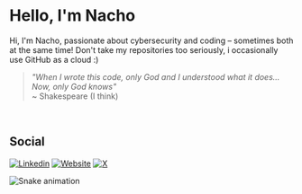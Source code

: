 # Hello, I'm Nacho



Hi, I'm Nacho, passionate about cybersecurity and coding – sometimes both at the same time! Don't take my repositories too seriously, i occasionally use GitHub as a cloud :)
<br>

> *"When I wrote this code, only God and I understood what it does...  
> Now, only God knows"*  
> ~ Shakespeare (I think) 
<br>

  
## Social
[![Linkedin](https://img.shields.io/badge/LinkedIn-0077B5?style=for-the-badge&logo=linkedin&logoColor=white)](https://www.linkedin.com/in/ignacio-jose-mestre-villagrasa-b79493183/)
[![Website](https://img.shields.io/badge/M3str3-ffffff?style=for-the-badge&logo=web&logoColor=white)](https://m3str3.com)
[![X](https://img.shields.io/badge/Twitter-000000?style=for-the-badge&logo=x&logoColor=white)](https://x.com/0xRootKit)


![Snake animation](https://raw.githubusercontent.com/M3str3/Nacho-Mestre/37a7ab10d4a7a8a670f98d2239bcb185fa023c7e/github-contribution-grid-snake.svg)
